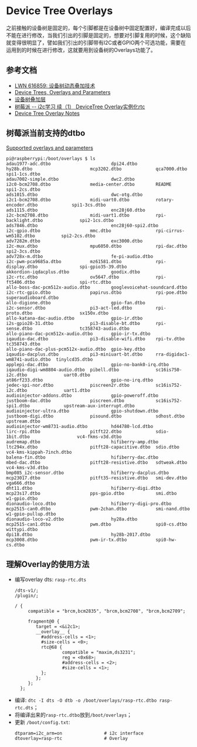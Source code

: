 # Device Tree Overlays

之前接触的设备树是固定的，每个引脚都是在设备树中固定配置好，编译完成以后不能在进行修改，当我们引出的引脚是固定的，想要对引脚复用的时候，这个缺陷就变得很明显了，譬如我们引出的引脚带有I2C或者GPIO两个可选功能，需要在运用到的时候在进行修改，这就要用到设备树的Overlays功能了。

## 参考文档

* [LWN 616859: 设备树动态叠加技术](http://tinylab.org/lwn-616859-device-tree-overlays/)
* [Device Trees, Overlays and Parameters](https://github.com/pickfire/rpi_doc/blob/master/configuration/device-tree.md)
* [设备树叠加层](https://source.android.google.cn/devices/architecture/dto/?hl=zh-cn)
* [树莓派 -- i2c学习 续（1） DeviceTree Overlay实例化rtc](https://blog.csdn.net/feiwatson/article/details/81072640)
* [Device Tree Overlay Notes](https://www.kernel.org/doc/Documentation/devicetree/overlay-notes.txt)

## 树莓派当前支持的dtbo

[Supported overlays and parameters](https://github.com/pickfire/rpi_doc/blob/master/configuration/device-tree.md#35-supported-overlays-and-parameters)

```Shell
pi@raspberrypi:/boot/overlays $ ls
adau1977-adc.dtbo                       dpi24.dtbo                     hy28b.dtbo                      mcp3202.dtbo             qca7000.dtbo                    spi1-1cs.dtbo
adau7002-simple.dtbo                    dwc2.dtbo                      i2c0-bcm2708.dtbo               media-center.dtbo        README                          spi1-2cs.dtbo
ads1015.dtbo                            dwc-otg.dtbo                   i2c1-bcm2708.dtbo               midi-uart0.dtbo          rotary-encoder.dtbo             spi1-3cs.dtbo
ads1115.dtbo                            enc28j60.dtbo                  i2c-bcm2708.dtbo                midi-uart1.dtbo          rpi-backlight.dtbo              spi2-1cs.dtbo
ads7846.dtbo                            enc28j60-spi2.dtbo             i2c-gpio.dtbo                   mmc.dtbo                 rpi-cirrus-wm5102.dtbo          spi2-2cs.dtbo
adv7282m.dtbo                           exc3000.dtbo                   i2c-mux.dtbo                    mpu6050.dtbo             rpi-dac.dtbo                    spi2-3cs.dtbo
adv728x-m.dtbo                          fe-pi-audio.dtbo               i2c-pwm-pca9685a.dtbo           mz61581.dtbo             rpi-display.dtbo                spi-gpio35-39.dtbo
akkordion-iqdacplus.dtbo                goodix.dtbo                    i2c-rtc.dtbo                    ov5647.dtbo              rpi-ft5406.dtbo                 spi-rtc.dtbo
allo-boss-dac-pcm512x-audio.dtbo        googlevoicehat-soundcard.dtbo  i2c-rtc-gpio.dtbo               papirus.dtbo             rpi-poe.dtbo                    superaudioboard.dtbo
allo-digione.dtbo                       gpio-fan.dtbo                  i2c-sensor.dtbo                 pi3-act-led.dtbo         rpi-proto.dtbo                  sx150x.dtbo
allo-katana-dac-audio.dtbo              gpio-ir.dtbo                   i2s-gpio28-31.dtbo              pi3-disable-bt.dtbo      rpi-sense.dtbo                  tc358743-audio.dtbo
allo-piano-dac-pcm512x-audio.dtbo       gpio-ir-tx.dtbo                iqaudio-dac.dtbo                pi3-disable-wifi.dtbo    rpi-tv.dtbo                     tc358743.dtbo
allo-piano-dac-plus-pcm512x-audio.dtbo  gpio-key.dtbo                  iqaudio-dacplus.dtbo            pi3-miniuart-bt.dtbo     rra-digidac1-wm8741-audio.dtbo  tinylcd35.dtbo
applepi-dac.dtbo                        gpio-no-bank0-irq.dtbo         iqaudio-digi-wm8804-audio.dtbo  pibell.dtbo              sc16is750-i2c.dtbo              uart0.dtbo
at86rf233.dtbo                          gpio-no-irq.dtbo               jedec-spi-nor.dtbo              piscreen2r.dtbo          sc16is752-i2c.dtbo              uart1.dtbo
audioinjector-addons.dtbo               gpio-poweroff.dtbo             justboom-dac.dtbo               piscreen.dtbo            sc16is752-spi1.dtbo             upstream-aux-interrupt.dtbo
audioinjector-ultra.dtbo                gpio-shutdown.dtbo             justboom-digi.dtbo              pisound.dtbo             sdhost.dtbo                     upstream.dtbo
audioinjector-wm8731-audio.dtbo         hd44780-lcd.dtbo               lirc-rpi.dtbo                   pitft22.dtbo             sdio-1bit.dtbo                  vc4-fkms-v3d.dtbo
audremap.dtbo                           hifiberry-amp.dtbo             ltc294x.dtbo                    pitft28-capacitive.dtbo  sdio.dtbo                       vc4-kms-kippah-7inch.dtbo
balena-fin.dtbo                         hifiberry-dac.dtbo             mbed-dac.dtbo                   pitft28-resistive.dtbo   sdtweak.dtbo                    vc4-kms-v3d.dtbo
bmp085_i2c-sensor.dtbo                  hifiberry-dacplus.dtbo         mcp23017.dtbo                   pitft35-resistive.dtbo   smi-dev.dtbo                    vga666.dtbo
dht11.dtbo                              hifiberry-digi.dtbo            mcp23s17.dtbo                   pps-gpio.dtbo            smi.dtbo                        w1-gpio.dtbo
dionaudio-loco.dtbo                     hifiberry-digi-pro.dtbo        mcp2515-can0.dtbo               pwm-2chan.dtbo           smi-nand.dtbo                   w1-gpio-pullup.dtbo
dionaudio-loco-v2.dtbo                  hy28a.dtbo                     mcp2515-can1.dtbo               pwm.dtbo                 spi0-cs.dtbo                    wittypi.dtbo
dpi18.dtbo                              hy28b-2017.dtbo                mcp3008.dtbo                    pwm-ir-tx.dtbo           spi0-hw-cs.dtbo
```

## 理解Overlay的使用方法

* 编写overlay dts: `rasp-rtc.dts`
  ```dts
  /dts-v1/;
  /plugin/;

  / {
       compatible = "brcm,bcm2835", "brcm,bcm2708", "brcm,bcm2709";

       fragment@0 {
          target = <&i2c1>;
          __overlay__ {
            #address-cells = <1>;
            #size-cells = <0>;
            rtc@68 {
                    compatible = "maxim,ds3231";
                    reg = <0x68>;
                    #address-cells = <2>;
                    #size-cells = <1>;
            };      
          };
       };
    };
  ```
* 编译: `dtc -I dts -O dtb -o /boot/overlays/rasp-rtc.dtbo rasp-rtc.dts`；
* 将编译出来的`rasp-rtc.dtbo`放到`/boot/overlays`；
* 更新 `/boot/config.txt`:
  ```
  dtparam=i2c_arm=on                # i2c interface
  dtoverlay=rasp-rtc                # Overlay
  ```